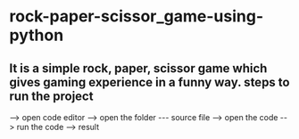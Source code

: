 # rock-paper-scissor_game-using-python
It is a simple rock, paper, scissor game which gives gaming experience in a funny way.
steps to run the project
-------------------------
--> open code editor
--> open the folder --- source file
--> open the code
--> run the code
--> result
